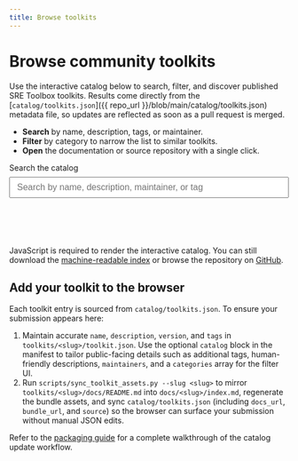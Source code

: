 ```yaml
---
title: Browse toolkits
---
```


# Browse community toolkits

Use the interactive catalog below to search, filter, and discover published
SRE Toolbox toolkits. Results come directly from the
[`catalog/toolkits.json`]({{ repo_url }}/blob/main/catalog/toolkits.json)
metadata file, so updates are reflected as soon as a pull request is merged.

- **Search** by name, description, tags, or maintainer.
- **Filter** by category to narrow the list to similar toolkits.
- **Open** the documentation or source repository with a single click.

<style>
.toolkit-browser {
  display: grid;
  gap: 1.5rem;
}

.toolkit-browser__controls {
  display: grid;
  gap: 0.5rem;
  max-width: 32rem;
}

.toolkit-browser__controls input[type="search"] {
  padding: 0.5rem 0.75rem;
  font-size: 1rem;
}

.toolkit-browser__category-group {
  border: 1px solid var(--md-default-fg-color--lightest, #ccc);
  border-radius: 0.5rem;
  padding: 1rem;
  display: flex;
  flex-wrap: wrap;
  gap: 0.75rem 1.5rem;
  align-items: center;
}

.toolkit-browser__category {
  display: inline-flex;
  align-items: center;
  gap: 0.5rem;
  font-size: 0.95rem;
}

.toolkit-browser__clear {
  margin-left: auto;
  padding: 0.35rem 0.75rem;
  border: 1px solid var(--md-accent-fg-color, #3f51b5);
  border-radius: 9999px;
  background: transparent;
  color: var(--md-accent-fg-color, #3f51b5);
  cursor: pointer;
}

.toolkit-browser__results {
  display: grid;
  gap: 1rem;
}

.toolkit-browser__card {
  border: 1px solid var(--md-default-fg-color--lightest, #ccc);
  border-radius: 0.75rem;
  padding: 1rem 1.25rem;
  box-shadow: 0 2px 4px rgba(0, 0, 0, 0.04);
}

.toolkit-browser__card h3 {
  margin-top: 0;
  margin-bottom: 0.5rem;
}

.toolkit-browser__meta {
  display: grid;
  grid-template-columns: max-content 1fr;
  gap: 0.25rem 0.75rem;
  margin: 0.75rem 0;
}

.toolkit-browser__meta dt {
  font-weight: 600;
}

.toolkit-browser__meta dd {
  margin: 0;
}

.toolkit-browser__tags {
  display: flex;
  flex-wrap: wrap;
  gap: 0.5rem;
  list-style: none;
  padding: 0;
  margin: 0.75rem 0;
}

.toolkit-browser__tags li {
  background: var(--md-default-fg-color--lightest, #e8e8e8);
  border-radius: 9999px;
  padding: 0.2rem 0.75rem;
  font-size: 0.85rem;
}

.toolkit-browser__links {
  margin: 0.75rem 0 0;
}

.toolkit-browser__status {
  margin: 0;
  font-weight: 600;
}

.visually-hidden {
  position: absolute !important;
  width: 1px;
  height: 1px;
  padding: 0;
  margin: -1px;
  overflow: hidden;
  clip: rect(0, 0, 0, 0);
  white-space: nowrap;
  border: 0;
}

@media (min-width: 48rem) {
  .toolkit-browser__results {
    grid-template-columns: repeat(auto-fit, minmax(18rem, 1fr));
  }
}
</style>

<div class="toolkit-browser" data-role="toolkit-browser">
  <form class="toolkit-browser__controls" aria-label="Toolkit filters">
    <label for="toolkit-search">Search the catalog</label>
    <input
      type="search"
      id="toolkit-search"
      name="toolkit-search"
      placeholder="Search by name, description, maintainer, or tag"
      autocomplete="off"
      data-role="toolkit-search"
    />
  </form>
  <section class="toolkit-browser__categories" aria-live="polite">
    <h2 class="visually-hidden">Categories</h2>
    <div data-role="toolkit-categories"></div>
  </section>
  <p class="toolkit-browser__status" data-role="toolkit-status" aria-live="polite"></p>
  <div class="toolkit-browser__results" data-role="toolkit-results" role="list"></div>
</div>

<noscript>
  JavaScript is required to render the interactive catalog. You can still
  download the <a href="{{ raw_catalog_url }}">machine-readable index</a> or
  browse the repository on <a href="{{ repo_url }}">GitHub</a>.
</noscript>

<script>
(() => {
  'use strict';

  const DATA_URL = '{{ raw_catalog_url }}';
  const REPO_URL = '{{ repo_url }}';

  const SITE_ROOT = (() => {
    const marker = '/catalog/';
    const path = window.location.pathname || '/';
    if (path.includes(marker)) {
      const prefix = path.split(marker)[0];
      if (!prefix || prefix === '/') {
        return '/';
      }
      return prefix.endsWith('/') ? prefix : `${prefix}/`;
    }
    if (path.endsWith('/')) {
      return path;
    }
    const segments = path.split('/');
    segments.pop();
    return `${segments.join('/')}/`;
  })();

  function resolveDocsUrl(value) {
    if (!value) {
      return new URL(SITE_ROOT, window.location.origin).toString();
    }
    if (/^https?:/i.test(value)) {
      return value;
    }
    if (value.startsWith('./') || value.startsWith('../')) {
      return new URL(value, window.location.href).toString();
    }
    const cleaned = value.replace(/^\/+/g, '');
    return new URL(cleaned, `${window.location.origin}${SITE_ROOT}`).toString();
  }

  function resolveSourceUrl(value) {
    if (!value) {
      return '';
    }
    if (/^https?:/i.test(value)) {
      return value;
    }
    const cleaned = value.replace(/^\/+/g, '');
    return `${REPO_URL}/tree/main/${cleaned}`;
  }

  const browserRoot = document.querySelector('[data-role="toolkit-browser"]');
  if (!browserRoot) {
    return;
  }

  const searchInput = browserRoot.querySelector('[data-role="toolkit-search"]');
  const categoryContainer = browserRoot.querySelector('[data-role="toolkit-categories"]');
  const statusRegion = browserRoot.querySelector('[data-role="toolkit-status"]');
  const resultsRegion = browserRoot.querySelector('[data-role="toolkit-results"]');

  const state = {
    toolkits: [],
    categories: new Map(),
    activeCategories: new Set(),
    query: ''
  };

  function normalise(value) {
    return (value || '').toString().trim().toLowerCase();
  }

  function buildCategories(toolkits) {
    state.categories.clear();
    toolkits.forEach((toolkit) => {
      const rawCategories = Array.isArray(toolkit.categories) && toolkit.categories.length
        ? toolkit.categories
        : toolkit.tags || [];
      rawCategories.forEach((label) => {
        const key = normalise(label);
        if (!key) {
          return;
        }
        if (!state.categories.has(key)) {
          state.categories.set(key, label);
        }
      });
    });
  }

  function renderCategories() {
    if (!categoryContainer) {
      return;
    }
    categoryContainer.innerHTML = '';
    const categories = Array.from(state.categories.entries())
      .sort((a, b) => a[1].localeCompare(b[1]));
    if (!categories.length) {
      return;
    }

    const list = document.createElement('fieldset');
    list.className = 'toolkit-browser__category-group';
    const legend = document.createElement('legend');
    legend.textContent = 'Filter by category';
    list.appendChild(legend);

    categories.forEach(([key, label]) => {
      const wrapper = document.createElement('label');
      wrapper.className = 'toolkit-browser__category';
      const checkbox = document.createElement('input');
      checkbox.type = 'checkbox';
      checkbox.value = key;
      checkbox.checked = state.activeCategories.has(key);
      checkbox.addEventListener('change', () => {
        if (checkbox.checked) {
          state.activeCategories.add(key);
        } else {
          state.activeCategories.delete(key);
        }
        renderResults();
      });

      const span = document.createElement('span');
      span.textContent = label;
      wrapper.appendChild(checkbox);
      wrapper.appendChild(span);
      list.appendChild(wrapper);
    });

    const clearButton = document.createElement('button');
    clearButton.type = 'button';
    clearButton.className = 'toolkit-browser__clear';
    clearButton.textContent = 'Clear categories';
    clearButton.addEventListener('click', () => {
      state.activeCategories.clear();
      renderCategories();
      renderResults();
    });
    list.appendChild(clearButton);

    categoryContainer.appendChild(list);
  }

  function matchesQuery(toolkit, query) {
    if (!query) {
      return true;
    }
    const haystack = [
      toolkit.name,
      toolkit.description,
      (toolkit.tags || []).join(' '),
      (toolkit.maintainers || []).join(' ')
    ].map(normalise).join(' ');
    return haystack.includes(query);
  }

  function matchesCategory(toolkit) {
    if (!state.activeCategories.size) {
      return true;
    }
    const values = new Set(
      ((toolkit.categories && toolkit.categories.length ? toolkit.categories : toolkit.tags) || [])
        .map(normalise)
    );
    for (const key of state.activeCategories) {
      if (values.has(key)) {
        return true;
      }
    }
    return false;
  }

  function buildToolkitCard(toolkit) {
    const article = document.createElement('article');
    article.className = 'toolkit-browser__card';
    article.setAttribute('role', 'listitem');

    const heading = document.createElement('h3');
    const docsLink = document.createElement('a');
    docsLink.href = toolkit.docs_url;
    docsLink.textContent = toolkit.name;
    heading.appendChild(docsLink);
    article.appendChild(heading);

    const description = document.createElement('p');
    description.textContent = toolkit.description;
    article.appendChild(description);

    const metaList = document.createElement('dl');
    metaList.className = 'toolkit-browser__meta';

    const versionTerm = document.createElement('dt');
    versionTerm.textContent = 'Version';
    const versionValue = document.createElement('dd');
    versionValue.textContent = toolkit.version;
    metaList.appendChild(versionTerm);
    metaList.appendChild(versionValue);

    if (toolkit.maintainers && toolkit.maintainers.length) {
      const maintainerTerm = document.createElement('dt');
      maintainerTerm.textContent = 'Maintainers';
      const maintainerValue = document.createElement('dd');
      maintainerValue.textContent = toolkit.maintainers.join(', ');
      metaList.appendChild(maintainerTerm);
      metaList.appendChild(maintainerValue);
    }

    article.appendChild(metaList);

    if (toolkit.tags && toolkit.tags.length) {
      const tagList = document.createElement('ul');
      tagList.className = 'toolkit-browser__tags';
      toolkit.tags.forEach((tag) => {
        const item = document.createElement('li');
        item.textContent = tag;
        tagList.appendChild(item);
      });
      article.appendChild(tagList);
    }

    const links = document.createElement('p');
    links.className = 'toolkit-browser__links';

    const docsAnchor = document.createElement('a');
    docsAnchor.href = toolkit.docs_url;
    docsAnchor.textContent = 'View documentation';
    links.appendChild(docsAnchor);

    if (toolkit.source_url) {
      links.appendChild(document.createTextNode(' · '));
      const sourceAnchor = document.createElement('a');
      sourceAnchor.href = toolkit.source_url;
      sourceAnchor.textContent = 'View source';
      links.appendChild(sourceAnchor);
    }

    article.appendChild(links);
    return article;
  }

  function renderResults() {
    if (!resultsRegion) {
      return;
    }
    const query = normalise(state.query);
    const filtered = state.toolkits
      .filter((toolkit) => matchesQuery(toolkit, query))
      .filter((toolkit) => matchesCategory(toolkit));

    resultsRegion.innerHTML = '';
    if (statusRegion) {
      statusRegion.textContent = filtered.length
        ? `${filtered.length} toolkit${filtered.length === 1 ? '' : 's'} found`
        : 'No toolkits match the current filters.';
    }

    if (!filtered.length) {
      const emptyMessage = document.createElement('p');
      emptyMessage.textContent = 'Try adjusting your search terms or clearing filters to see more toolkits.';
      resultsRegion.appendChild(emptyMessage);
      return;
    }

    filtered
      .sort((a, b) => a.name.localeCompare(b.name))
      .forEach((toolkit) => {
        resultsRegion.appendChild(buildToolkitCard(toolkit));
      });
  }

  function prepareToolkit(rawToolkit) {
    const docsUrl = rawToolkit.docs_url || `${rawToolkit.slug || ''}/`;
    const source = rawToolkit.source_url
      ? resolveSourceUrl(rawToolkit.source_url)
      : resolveSourceUrl(rawToolkit.source);

    return {
      ...rawToolkit,
      docs_url: resolveDocsUrl(docsUrl),
      source_url: source
    };
  }

  function handleSearch(event) {
    state.query = event.target.value;
    renderResults();
  }

  if (searchInput) {
    searchInput.addEventListener('input', handleSearch);
  }

  fetch(DATA_URL)
    .then((response) => {
      if (!response.ok) {
        throw new Error(`Failed to load catalog: ${response.status}`);
      }
      return response.json();
    })
    .then((payload) => {
      const toolkits = Array.isArray(payload.toolkits) ? payload.toolkits : [];
      state.toolkits = toolkits.map(prepareToolkit);
      buildCategories(state.toolkits);
      renderCategories();
      renderResults();
    })
    .catch((error) => {
      if (statusRegion) {
        statusRegion.textContent = 'Unable to load the toolkit catalog. Please try again later or download the catalog JSON.';
      }
      if (resultsRegion) {
        const fallback = document.createElement('p');
        fallback.textContent = error.message;
        resultsRegion.appendChild(fallback);
      }
    });
})();
</script>

## Add your toolkit to the browser

Each toolkit entry is sourced from `catalog/toolkits.json`. To ensure your
submission appears here:

1. Maintain accurate `name`, `description`, `version`, and `tags` in
   `toolkits/<slug>/toolkit.json`. Use the optional `catalog` block in the
   manifest to tailor public-facing details such as additional tags,
   human-friendly descriptions, `maintainers`, and a `categories` array for the
   filter UI.
2. Run `scripts/sync_toolkit_assets.py --slug <slug>` to mirror
   `toolkits/<slug>/docs/README.md` into `docs/<slug>/index.md`, regenerate the
   bundle assets, and sync
   `catalog/toolkits.json` (including `docs_url`, `bundle_url`, and `source`) so
   the browser can surface your submission without manual JSON edits.

Refer to the [packaging guide](../toolkit-authoring/packaging.md) for a complete
walkthrough of the catalog update workflow.
